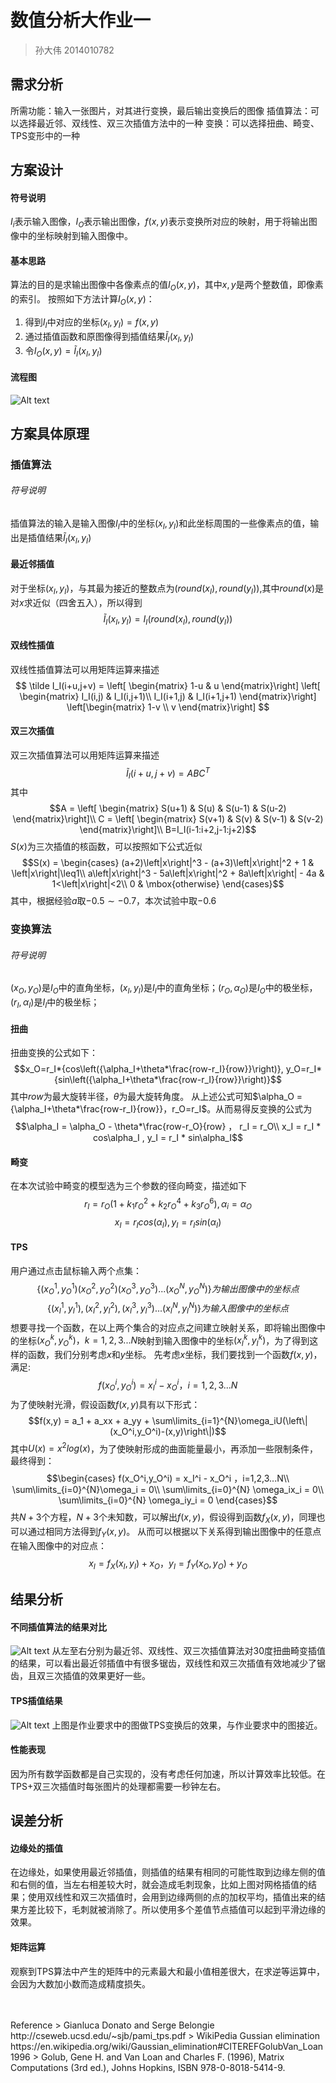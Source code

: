 # 数值分析大作业一
> 孙大伟 2014010782

## 需求分析
 所需功能：输入一张图片，对其进行变换，最后输出变换后的图像
 插值算法：可以选择最近邻、双线性、双三次插值方法中的一种
 变换：可以选择扭曲、畸变、TPS变形中的一种

## 方案设计
#### 符号说明
 $I_i$表示输入图像，$I_O$表示输出图像，$f(x,y)$表示变换所对应的映射，用于将输出图像中的坐标映射到输入图像中。
#### 基本思路
 算法的目的是求输出图像中各像素点的值$I_O(x,y)$，其中$x,y$是两个整数值，即像素的索引。
 按照如下方法计算$I_O(x,y)$：
  1. 得到$I_I$中对应的坐标$(x_I,y_I) = f(x,y)$
  2. 通过插值函数和原图像得到插值结果$\tilde I_I(x_I,y_I)$
  3. 令$I_O(x,y)=\tilde I_I(x_I,y_I)$
#### 流程图
![Alt text](./1478858614745.png)
## 方案具体原理
### 插值算法
###### 符号说明
插值算法的输入是输入图像$I_I$中的坐标$(x_I,y_I)$和此坐标周围的一些像素点的值，输出是插值结果$\tilde I_I(x_I,y_I)$
#### 最近邻插值
 对于坐标$(x_I,y_I)$，与其最为接近的整数点为$(round(x_I),round(y_I))$,其中$round(x)$是对$x$求近似（四舍五入），所以得到 $$\tilde I_I(x_I,y_I) = I_I(round(x_I),round(y_I))$$
#### 双线性插值
 双线性插值算法可以用矩阵运算来描述
 $$ \tilde I_I(i+u,j+v) =
 \left[ \begin{matrix}
 1-u & u
 \end{matrix}\right]
 \left[ \begin{matrix}
 I_I(i,j) & I_I(i,j+1)\\
 I_I(i+1,j) & I_I(i+1,j+1)
 \end{matrix}\right]
 \left[\begin{matrix}
 1-v \\
 v
 \end{matrix}\right]
  $$
#### 双三次插值
 双三次插值算法可以用矩阵运算来描述
 $$\tilde I_I(i+u,j+v) = ABC^T$$
 其中
 $$A = \left[ \begin{matrix}
 S(u+1) & S(u) & S(u-1) & S(u-2)
  \end{matrix}\right]\\
  C = \left[ \begin{matrix}
 S(v+1) & S(v) & S(v-1) & S(v-2)
  \end{matrix}\right]\\
 B=I_I(i-1:i+2,j-1:j+2)$$
 $S(x)$为三次插值的核函数，可以按照如下公式近似
 $$S(x) =
 \begin{cases}
	 (a+2)\left|x\right|^3 - (a+3)\left|x\right|^2 + 1 & \left|x\right|\leq1\\
	 a\left|x\right|^3 - 5a\left|x\right|^2 + 8a\left|x\right| - 4a & 1<\left|x\right|<2\\
	 0 & \mbox{otherwise}
 \end{cases}$$
 其中，根据经验$a$取$-0.5\sim-0.7$，本次试验中取$-0.6$
### 变换算法
###### 符号说明
 $(x_O,y_O)$是$I_O$中的直角坐标，$(x_I,y_I)$是$I_I$中的直角坐标；$(r_O,\alpha_O)$是$I_O$中的极坐标，$(r_I,\alpha_I)$是$I_I$中的极坐标；
#### 扭曲
 扭曲变换的公式如下：
 $$x_O=r_I*{cos\left({\alpha_I+\theta*\frac{row-r_I}{row}}\right)}, y_O=r_I*{sin\left({\alpha_I+\theta*\frac{row-r_I}{row}}\right)}$$
其中$row$为最大旋转半径，$\theta$为最大旋转角度。
 从上述公式可知$\alpha_O = {\alpha_I+\theta*\frac{row-r_I}{row}}，r_O=r_I$。从而易得反变换的公式为
 $$\alpha_I =  \alpha_O - \theta*\frac{row-r_O}{row} ， r_I = r_O\\
 x_I = r_I * cos\alpha_I , y_I = r_I * sin\alpha_I$$
#### 畸变
 在本次试验中畸变的模型选为三个参数的径向畸变，描述如下
 $$r_I = r_O(1+k_1r_O^2+k_2r_O^4+k_3r_O^6),\alpha_i=\alpha_O$$
 $$x_I=r_Icos(\alpha_I),y_I=r_Isin(\alpha_I)$$
#### TPS
 用户通过点击鼠标输入两个点集：
  $$\left\{(x_O^1,y_O^1)(x_O^2,y_O^2)(x_O^3,y_O^3)...(x_O^N,y_O^N)\right\}为输出图像中的坐标点$$
  $$\left\{(x_I^1,y_I^1),(x_I^2,y_I^2),(x_I^3,y_I^3)...(x_I^N,y_I^N)\right\}为输入图像中的坐标点$$
  想要寻找一个函数，在以上两个集合的对应点之间建立映射关系，即将输出图像中的坐标$(x_O^k,y_O^k)，k=1,2,3...N$映射到输入图像中的坐标$(x_I^k,y_I^k)$，为了得到这样的函数，我们分别考虑$x$和$y$坐标。
 先考虑$x$坐标，我们要找到一个函数$f(x,y)$，满足:
 $$f(x_O^i,y_O^i) = x_I^i - x_O^i ，i=1,2,3...N$$
 为了使映射光滑，假设函数$f(x,y)$具有以下形式：
 $$f(x,y) = a_1 + a_xx + a_yy + \sum\limits_{i=1}^{N}\omega_iU(\left\|(x_O^i,y_O^i)-(x,y)\right\|)$$
 其中$U(x)=x^2log(x)$，为了使映射形成的曲面能量最小，再添加一些限制条件，最终得到：
  $$\begin{cases}
  f(x_O^i,y_O^i) = x_I^i - x_O^i ，i=1,2,3...N\\
  \sum\limits_{i=0}^{N}\omega_i = 0\\
  \sum\limits_{i=0}^{N} \omega_ix_i = 0\\
  \sum\limits_{i=0}^{N} \omega_iy_i = 0
  \end{cases}$$
  共$N+3$个方程，$N+3$个未知数，可以解出$f(x,y)$，假设得到函数$f_X(x,y)$，同理也可以通过相同方法得到$f_Y(x,y)$。
  从而可以根据以下关系得到输出图像中的任意点在输入图像中的对应点：
  $$x_I = f_X(x_I,y_I) + x_O，y_I = f_Y(x_O,y_O) + y_O$$
## 结果分析
#### 不同插值算法的结果对比
![Alt text](./interThree.png)
 从左至右分别为最近邻、双线性、双三次插值算法对30度扭曲畸变插值的结果，可以看出最近邻插值中有很多锯齿，双线性和双三次插值有效地减少了锯齿，且双三次插值的效果更好一些。
#### TPS插值结果
 ![Alt text](./TPS.png)
 上图是作业要求中的图做TPS变换后的效果，与作业要求中的图接近。
#### 性能表现
因为所有数学函数都是自己实现的，没有考虑任何加速，所以计算效率比较低。在TPS+双三次插值时每张图片的处理都需要一秒钟左右。
## 误差分析
#### 边缘处的插值
 在边缘处，如果使用最近邻插值，则插值的结果有相同的可能性取到边缘左侧的值和右侧的值，当左右相差较大时，就会造成毛刺现象，比如上图对网格插值的结果；使用双线性和双三次插值时，会用到边缘两侧的点的加权平均，插值出来的结果方差比较下，毛刺就被消除了。所以使用多个差值节点插值可以起到平滑边缘的效果。
#### 矩阵运算
 观察到TPS算法中产生的矩阵中的元素最大和最小值相差很大，在求逆等运算中，会因为大数加小数而造成精度损失。

<br>
<br>
Reference
> Gianluca Donato and Serge Belongie http://cseweb.ucsd.edu/~sjb/pami_tps.pdf
> WikiPedia Gussian elimination https://en.wikipedia.org/wiki/Gaussian_elimination#CITEREFGolubVan_Loan1996
> Golub, Gene H. and Van Loan and Charles F. (1996), Matrix Computations (3rd ed.), Johns Hopkins, ISBN 978-0-8018-5414-9.
